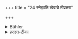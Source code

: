 +++
title = "24 स्नेहवति त्वेवान्ने तीव्रतरा"

+++

<details><summary>Bühler</summary>

24. But, if food mixed with fat (is offered), the satisfaction of the Manes is greater, and (lasts) a longer time,
</details>

<details><summary>हरदत्त-टीका</summary>

## सूत्रम्
स्नेहवति त्वेवाऽन्ने तीव्रतरा पितॄणां प्रीतिर्द्राघीयांसं च कालम् ॥ २३ ॥  
### टिप्पनी
यद्वा तद्वा अन्नं भवतु स्नेहवति तु तस्मिन्नाज्यादिभिरुपसिक्ते पितॄणां तीव्रतरा प्रकृष्टतरा प्रीतिर्भवति । सा च द्राघीयांसं च कालमनुवर्तते ॥२३॥
</details>
